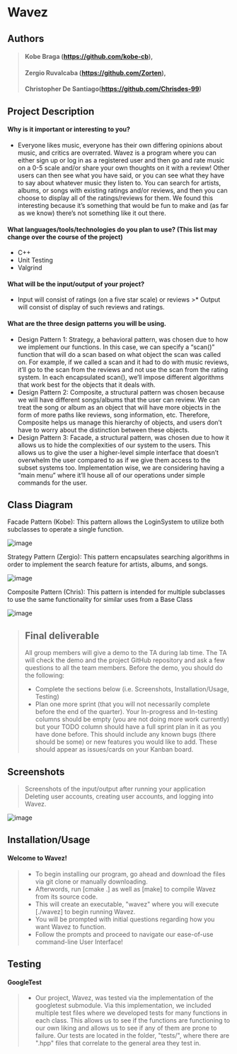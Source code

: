 # Wavez

 ## Authors 
 > #### Kobe Braga (https://github.com/kobe-cb), 
 > #### Zergio Ruvalcaba (https://github.com/Zorten), 
 > #### Christopher De Santiago(https://github.com/Chrisdes-99)  
 
## Project Description
  #### Why is it important or interesting to you?
- Everyone likes music, everyone has their own differing opinions about music, and critics are overrated. Wavez is a program where you can either sign up or log in as a registered user and then go and rate music on a 0-5 scale and/or share your own thoughts on it with a review! Other users can then see what you have said, or you can see what they have to say about whatever music they listen to. You can search for artists, albums, or songs with existing ratings and/or reviews, and then you can choose to display all of the ratings/reviews for them. We found this interesting because it’s something that would be fun to make and (as far as we know) there’s not something like it out there. 

#### What languages/tools/technologies do you plan to use? (This list may change over the course of the project)
   - C++
   - Unit Testing
   - Valgrind
   
#### What will be the input/output of your project?
- Input will consist of ratings (on a five star scale) or reviews >* Output will consist of display of such reviews and ratings.

#### What are the three design patterns you will be using.
- Design Pattern 1: Strategy, a behavioral pattern, was chosen due to how we implement our functions. In this case, we can specify a 
“scan()” function that will do a scan based on what object the scan was called on. For example, if we called a scan and it had to do with music reviews, it’ll go to the scan from the reviews and not use the scan from the rating system. In each encapsulated scan(), we’ll impose different algorithms that work best for the objects that it deals with.
- Design Pattern 2: Composite, a structural pattern was chosen because we will have different songs/albums that the user can review. We can treat the song or album as an object that will have more objects in the form of more paths like reviews, song information, etc.  Therefore, Composite helps us manage this hierarchy of objects, and users don’t have to worry about the distinction between these objects. 
- Design Pattern 3: Facade, a structural pattern, was chosen due to how it allows us to hide the complexities of our system to the users. This allows us to give the user a higher-level simple interface that doesn’t overwhelm the user compared to as if we give them access to the subset systems too. Implementation wise, we are considering having a “main menu” where it’ll house all of our operations under simple commands for the user.

## Class Diagram

 Facade Pattern (Kobe): This pattern allows the LoginSystem to utilize both subclasses to operate a single function.
   
 ![image](./images/Facade.png)
 
 Strategy Pattern (Zergio): This pattern encapsulates searching algorithms in order to implement the search feature for artists, albums, and songs.
  
 ![image](./images/Strategy.png)
 
 Composite Pattern (Chris): This pattern is intended for multiple subclasses to use the same functionality for similar uses from a Base Class
  
  ![image](./images/Composite.png)
 
 > ## Final deliverable
 > All group members will give a demo to the TA during lab time. The TA will check the demo and the project GitHub repository and ask a few questions to all the team members. 
 > Before the demo, you should do the following:
 > * Complete the sections below (i.e. Screenshots, Installation/Usage, Testing)
 > * Plan one more sprint (that you will not necessarily complete before the end of the quarter). Your In-progress and In-testing columns should be empty (you are not doing more work currently) but your TODO column should have a full sprint plan in it as you have done before. This should include any known bugs (there should be some) or new features you would like to add. These should appear as issues/cards on your Kanban board. 
 ## Screenshots
 > Screenshots of the input/output after running your application
 Deleting user accounts, creating user accounts, and logging into Wavez.
 
 ![image](./images/accounts.jpg)
## Installation/Usage
#### Welcome to Wavez!
> * To begin installing our program, go ahead and download the files via git clone or manually downloading.
> * Afterwords, run [cmake .] as well as [make] to compile Wavez from its source code.
> * This will create an executable, "wavez" where you will execute [./wavez] to begin running Wavez.
> * You will be prompted with initial questions regarding how you want Wavez to function.
> * Follow the prompts and proceed to navigate our ease-of-use command-line User Interface!


## Testing
#### GoogleTest
> - Our project, Wavez, was tested via the implementation of the googletest submodule. Via this implementation, we included multiple test files where we developed tests for many functions in each class. This allows us to see if the functions are functioning to our own liking and allows us to see if any of them are prone to failure. Our tests are located in the folder, "tests/", where there are ".hpp" files that correlate to the general area they test in.
